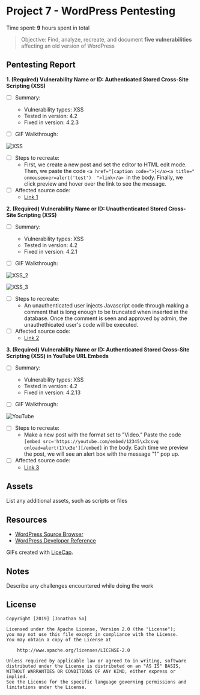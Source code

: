 # Project 7 - WordPress Pentesting

Time spent: **9** hours spent in total

> Objective: Find, analyze, recreate, and document **five vulnerabilities** affecting an old version of WordPress

## Pentesting Report

**1. (Required) Vulnerability Name or ID: Authenticated Stored Cross-Site Scripting (XSS)**
  - [ ] Summary: 
    - Vulnerability types: XSS
    - Tested in version: 4.2
    - Fixed in version: 4.2.3
  - [ ] GIF Walkthrough: 
  
  
  ![XSS](https://user-images.githubusercontent.com/54424389/68551156-e3079b80-03d7-11ea-924a-6d8dbb1296be.gif)



  - [ ] Steps to recreate: 
    - First, we create a new post and set the editor to HTML edit mode. Then, we paste the code ```<a href="[caption code=">]</a><a title=" onmouseover=alert('test')  ">link</a> ```in the body. Finally, we click preview and hover over the link to see the message. 
  - [ ] Affected source code:
    - [Link 1](https://core.trac.wordpress.org/browser/branches/4.2/src/wp-includes/class-wp-editor.php?rev=33361)

**2. (Required) Vulnerability Name or ID: Unauthenticated Stored Cross-Site Scripting (XSS)**
  - [ ] Summary: 
    - Vulnerability types: XSS
    - Tested in version: 4.2
    - Fixed in version: 4.2.1
  - [ ] GIF Walkthrough: 
  
  
  ![XSS_2](https://user-images.githubusercontent.com/54424389/68552047-cae84a00-03e0-11ea-8c48-39b32a557d31.gif)


  ![XSS_3](https://user-images.githubusercontent.com/54424389/68552049-cde33a80-03e0-11ea-80aa-fd31aff560dc.gif)


  - [ ] Steps to recreate:
    - An unauthenticated user injects Javascript code through making a comment that is long enough to be truncated when inserted in the         database. Once the comment is seen and approved by admin, the unauthethicated user's code will be executed.
  - [ ] Affected source code:
    - [Link 2](https://core.trac.wordpress.org/changeset?sfp_email=&sfph_mail=&reponame=&new=32311%40branches%2F4.2&old=32300%40branches%2F4.2)

**3. (Required) Vulnerability Name or ID: Authenticated Stored Cross-Site Scripting (XSS) in YouTube URL Embeds**
  - [ ] Summary: 
    - Vulnerability types: XSS
    - Tested in version: 4.2
    - Fixed in version: 4.2.13
  - [ ] GIF Walkthrough: 
  
  
  ![YouTube](https://user-images.githubusercontent.com/54424389/68553084-308e0380-03ec-11ea-9d3c-e51b2b68c962.gif)



  - [ ] Steps to recreate: 
    - Make a new post with the format set to "Video." Paste the code ```[embed src='https://youtube.com/embed/12345\x3csvg onload=alert(1)\x3e'][/embed]``` in the body. Each time we preview the post, we will see an alert box with the message "1" pop up.
  - [ ] Affected source code:
    - [Link 3](https://github.com/WordPress/WordPress/commit/419c8d97ce8df7d5004ee0b566bc5e095f0a6ca8)

## Assets

List any additional assets, such as scripts or files

## Resources

- [WordPress Source Browser](https://core.trac.wordpress.org/browser/)
- [WordPress Developer Reference](https://developer.wordpress.org/reference/)

GIFs created with [LiceCap](http://www.cockos.com/licecap/).

## Notes

Describe any challenges encountered while doing the work

## License

    Copyright [2019] [Jonathan So]

    Licensed under the Apache License, Version 2.0 (the "License");
    you may not use this file except in compliance with the License.
    You may obtain a copy of the License at

        http://www.apache.org/licenses/LICENSE-2.0

    Unless required by applicable law or agreed to in writing, software
    distributed under the License is distributed on an "AS IS" BASIS,
    WITHOUT WARRANTIES OR CONDITIONS OF ANY KIND, either express or implied.
    See the License for the specific language governing permissions and
    limitations under the License.
